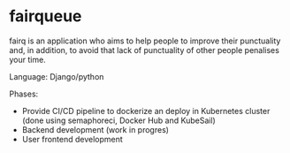 # fairqueue

fairq is an application who aims to help people to improve their punctuality and, 
in addition, to avoid that lack of punctuality of other people penalises your time.

Language: Django/python

Phases:
- Provide CI/CD pipeline to dockerize an deploy in Kubernetes cluster (done using semaphoreci, Docker Hub and KubeSail)
- Backend development (work in progres)
- User frontend development
